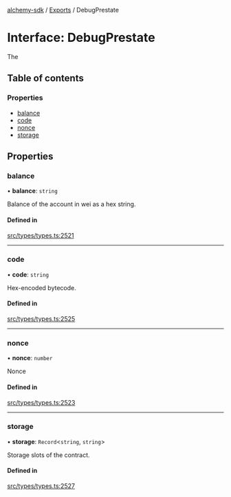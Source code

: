 [alchemy-sdk](../README.md) / [Exports](../modules.md) / DebugPrestate

# Interface: DebugPrestate

The

## Table of contents

### Properties

- [balance](DebugPrestate.md#balance)
- [code](DebugPrestate.md#code)
- [nonce](DebugPrestate.md#nonce)
- [storage](DebugPrestate.md#storage)

## Properties

### balance

• **balance**: `string`

Balance of the account in wei as a hex string.

#### Defined in

[src/types/types.ts:2521](https://github.com/alchemyplatform/alchemy-sdk-js/blob/7bf2430/src/types/types.ts#L2521)

___

### code

• **code**: `string`

Hex-encoded bytecode.

#### Defined in

[src/types/types.ts:2525](https://github.com/alchemyplatform/alchemy-sdk-js/blob/7bf2430/src/types/types.ts#L2525)

___

### nonce

• **nonce**: `number`

Nonce

#### Defined in

[src/types/types.ts:2523](https://github.com/alchemyplatform/alchemy-sdk-js/blob/7bf2430/src/types/types.ts#L2523)

___

### storage

• **storage**: `Record`<`string`, `string`\>

Storage slots of the contract.

#### Defined in

[src/types/types.ts:2527](https://github.com/alchemyplatform/alchemy-sdk-js/blob/7bf2430/src/types/types.ts#L2527)
